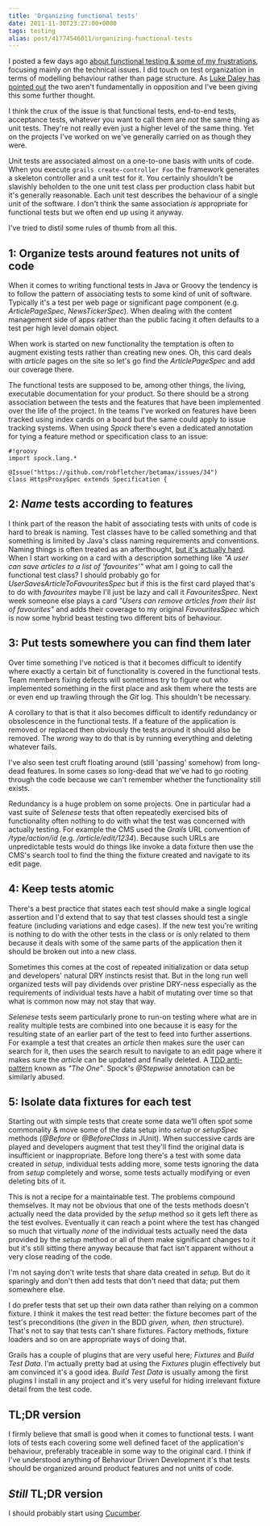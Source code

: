 ```yaml
---
title: 'Organizing functional tests'
date: 2011-11-30T23:27:00+0000
tags: testing
alias: post/41774546011/organizing-functional-tests
---
```


I posted a few days ago [about functional testing & some of my frustrations][2], focusing mainly on the technical issues. I did touch on test organization in terms of modelling behaviour rather than page structure. As [Luke Daley has pointed out][3] the two aren't fundamentally in opposition and I've been giving this some further thought.

I think the crux of the issue is that functional tests, end-to-end tests, acceptance tests, whatever you want to call them are _not_ the same thing as unit tests. They're not really even just a higher level of the same thing. Yet on the projects I've worked on we've generally carried on as though they were.

Unit tests are associated almost on a one-to-one basis with units of code. When you execute `grails create-controller Foo` the framework generates a skeleton controller and a unit test for it. You certainly shouldn't be slavishly beholden to the one unit test class per production class habit but it's generally reasonable. Each unit test describes the behaviour of a single unit of the software. I don't think the same association _is_ appropriate for functional tests but we often end up using it anyway.

I've tried to distil some rules of thumb from all this.

<!-- more -->

## 1: Organize tests around features not units of code

When it comes to writing functional tests in Java or Groovy the tendency is to follow the pattern of associating tests to some kind of unit of software. Typically it's a test per web page or significant page component (e.g. _ArticlePageSpec_, _NewsTickerSpec_). When dealing with the content management side of apps rather than the public facing it often defaults to a test per high level domain object.

When work is started on new functionality the temptation is often to augment existing tests rather than creating new ones. Oh, this card deals with _article_ pages on the site so let's go find the _ArticlePageSpec_ and add our coverage there.

The functional tests are supposed to be, among other things, the living, executable documentation for your product. So there should be a strong association between the tests and the features that have been implemented over the life of the project. In the teams I've worked on features have been tracked using index cards on a board but the same could apply to issue tracking systems. When using _Spock_ there's even a dedicated annotation for tying a feature method or specification class to an issue:

	#!groovy
	import spock.lang.*

	@Issue("https://github.com/robfletcher/betamax/issues/34")
	class HttpsProxySpec extends Specification {

## 2: _Name_ tests according to features

I think part of the reason the habit of associating tests with units of code is hard to break is naming. Test classes have to be called something and that something is limited by Java's class naming requirements and conventions. Naming things is often treated as an afterthought, [but it's actually hard][1]. When I start working on a card with a description something like _"A user can save articles to a list of 'favourites'"_ what am I going to call the functional test class? I should probably go for _UserSavesArticleToFavouritesSpec_ but if this is the first card played that's to do with _favourites_ maybe I'll just be lazy and call it _FavouritesSpec_. Next week someone else plays a card _"Users can remove articles from their list of favourites"_ and adds their coverage to my original _FavouritesSpec_ which is now some hybrid beast testing two different bits of behaviour.

## 3: Put tests somewhere you can find them later

Over time something I've noticed is that it becomes difficult to identify where exactly a certain bit of functionality is covered in the functional tests. Team members fixing defects will sometimes try to figure out who implemented something in the first place and ask them where the tests are or even end up trawling through the _Git_ log. This shouldn't be necessary.

A corollary to that is that it also becomes difficult to identify redundancy or obsolescence in the functional tests. If a feature of the application is removed or replaced then obviously the tests around it should also be removed. The _wrong_ way to do that is by running everything and deleting whatever fails.

I've also seen test cruft floating around (still 'passing' somehow) from long-dead features. In some cases so long-dead that we've had to go rooting through the code because we can't remember whether the functionality still exists.

Redundancy is a huge problem on some projects. One in particular had a vast suite of _Selenese_ tests that often repeatedly exercised bits of functionality often nothing to do with what the test was concerned with actually testing. For example the CMS used the _Grails_ URL convention of _/type/action/id_ (e.g. _/article/edit/1234_). Because such URLs are unpredictable tests would do things like invoke a data fixture then use the CMS's search tool to find the thing the fixture created and navigate to its edit page.

## 4: Keep tests atomic

There's a best practice that states each test should make a single logical assertion and I'd extend that to say that test classes should test a single feature (including variations and edge cases). If the new test you're writing is nothing to do with the other tests in the class or is only related to them because it deals with some of the same parts of the application then it should be broken out into a new class.

Sometimes this comes at the cost of repeated initialization or data setup and developers' natural DRY instincts resist that. But in the long run well organized tests will pay dividends over pristine DRY-ness especially as the requirements of individual tests have a habit of mutating over time so that what is common now may not stay that way.

_Selenese_ tests seem particularly prone to run-on testing where what are in reality multiple tests are combined into one because it is easy for the resulting state of an earlier part of the test to feed into further assertions. For example a test that creates an _article_ then makes sure the user can search for it, then uses the search result to navigate to an edit page where it makes sure the _article_ can be updated and finally deleted. A [TDD anti-pattern][6] known as _"The One"_. Spock's _@Stepwise_ annotation can be similarly abused.

## 5: Isolate data fixtures for each test

Starting out with simple tests that create some data we'll often spot some commonality & move some of the data setup into _setup_ or _setupSpec_ methods (_@Before_ or _@BeforeClass_ in JUnit). When successive cards are played and developers augment that test they'll find the original data is insufficient or inappropriate. Before long there's a test with some data created in _setup_, individual tests adding more, some tests ignoring the data from _setup_ completely and worse, some tests actually modifying or even deleting bits of it.

This is not a recipe for a maintainable test. The problems compound themselves. It may not be obvious that one of the tests methods doesn't actually need the data provided by the _setup_ method so it gets left there as the test evolves. Eventually it can reach a point where the test has changed so much that virtually _none_ of the individual tests actually need the data provided by the _setup_ method or all of them make significant changes to it but it's still sitting there anyway because that fact isn't apparent without a very close reading of the code.

I'm not saying don't write tests that share data created in _setup_. But do it sparingly and don't then add tests that don't need that data; put them somewhere else.

I do prefer tests that set up their own data rather than relying on a common fixture. I think it makes the test read better: the fixture becomes part of the test's preconditions (the _given_ in the BDD _given, when, then_ structure). That's not to say that tests can't share fixtures. Factory methods, fixture loaders and so on are appropriate ways of doing that.

Grails has a couple of plugins that are very useful here; _Fixtures_ and _Build Test Data_. I'm actually pretty bad at using the _Fixtures_ plugin effectively but am convinced it's a good idea. _Build Test Data_ is usually among the first plugins I install in any project and it's very useful for hiding irrelevant fixture detail from the test code.

## TL;DR version

I firmly believe that small is good when it comes to functional tests. I want lots of tests each covering some well defined facet of the application's behaviour, preferably traceable in some way to the original card. I think if I've understood anything of Behaviour Driven Development it's that tests should be organized around product features and not units of code.

## _Still_ TL;DR version

I should probably start using [Cucumber][5].

[1]:http://martinfowler.com/bliki/TwoHardThings.html
[2]:http://blog.freeside.co/post/42903299940/fear-loathing-in-functional-testing-land
[3]:http://ldaley.com/post/13251886270/in-response-to-robs-post-on-functional-testing
[5]:http://cukes.info/
[6]:http://blog.james-carr.org/2006/11/03/tdd-anti-patterns/ "James Carr: TDD Anti-Patterns"

